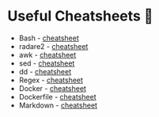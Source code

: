 # Useful Cheatsheets :page_facing_up:

 * Bash - <a href="https://devhints.io/bash" target="_blank">cheatsheet</a>
 * radare2 - <a href="https://book.rada.re/" target="_blank">cheatsheet</a>
 * awk - <a href="https://www.shortcutfoo.com/app/dojos/awk/cheatsheet" target="_blank">cheatsheet</a>
 * sed - <a href="https://quickref.me/sed" target="_blank">cheatsheet</a>
 * dd - <a href="https://www.jamescoyle.net/cheat-sheets/1012-dd-cheat-sheet" target="_blank">cheatsheet</a> 
 * Regex - <a href="https://quickref.me/regex" target="_blank">cheatsheet</a>
 * Docker - <a href="https://quickref.me/docker" target="_blank">cheatsheet</a>
 * Dockerfile - <a href="https://lzone.de/cheat-sheet/Dockerfile" target="_blank">cheatsheet</a>
 * Markdown - <a href="https://readme.directual.com/data/data-types/markdown-cheatsheet" target="_blank">cheatsheet</a>

